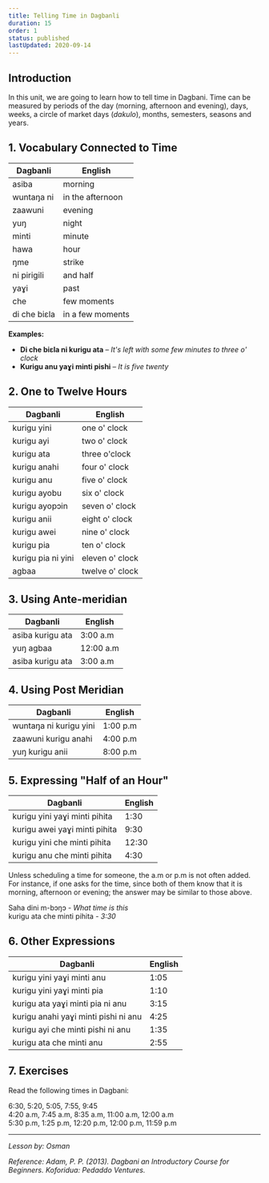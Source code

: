 ```yaml
---
title: Telling Time in Dagbanli
duration: 15
order: 1
status: published
lastUpdated: 2020-09-14
---
```


## Introduction

In this unit, we are going to learn how to tell time in Dagbani. Time can be measured by periods of the day (morning, afternoon and evening), days, weeks, a circle of market days (*dakulo*), months, semesters, seasons and years.

## 1. Vocabulary Connected to Time

| Dagbanli | English |
|----------|---------|
| asiba | morning |
| wuntaŋa ni | in the afternoon |
| zaawuni | evening |
| yuŋ | night |
| minti | minute |
| hawa | hour |
| ŋme | strike |
| ni pirigili | and half |
| yaɣi | past |
| che | few moments |
| di che biɛla | in a few moments |

**Examples:**
- **Di che biɛla ni kurigu ata** – *It's left with some few minutes to three o' clock*
- **Kurigu anu yaɣi minti pishi** – *It is five twenty*

## 2. One to Twelve Hours

| Dagbanli | English |
|----------|---------|
| kurigu yini | one o' clock |
| kurigu ayi | two o' clock |
| kurigu ata | three o'clock |
| kurigu anahi | four o' clock |
| kurigu anu | five o' clock |
| kurigu ayobu | six o' clock |
| kurigu ayopɔin | seven o' clock |
| kurigu anii | eight o' clock |
| kurigu awei | nine o' clock |
| kurigu pia | ten o' clock |
| kurigu pia ni yini | eleven o' clock |
| agbaa | twelve o' clock |

## 3. Using Ante-meridian

| Dagbanli | English |
|----------|---------|
| asiba kurigu ata | 3:00 a.m |
| yuŋ agbaa | 12:00 a.m |
| asiba kurigu ata | 3:00 a.m |

## 4. Using Post Meridian

| Dagbanli | English |
|----------|---------|
| wuntaŋa ni kurigu yini | 1:00 p.m |
| zaawuni kurigu anahi | 4:00 p.m |
| yuŋ kurigu anii | 8:00 p.m |

## 5. Expressing "Half of an Hour"

| Dagbanli | English |
|----------|---------|
| kurigu yini yaɣi minti pihita | 1:30 |
| kurigu awei yaɣi minti pihita | 9:30 |
| kurigu yini che minti pihita | 12:30 |
| kurigu anu che minti pihita | 4:30 |

Unless scheduling a time for someone, the a.m or p.m is not often added. For instance, if one asks for the time, since both of them know that it is morning, afternoon or evening; the answer may be similar to those above.

Saha dini m-bɔŋɔ - *What time is this*  
kurigu ata che minti pihita - *3:30*

## 6. Other Expressions

| Dagbanli | English |
|----------|---------|
| kurigu yini yaɣi minti anu | 1:05 |
| kurigu yini yaɣi minti pia | 1:10 |
| kurigu ata yaɣi minti pia ni anu | 3:15 |
| kurigu anahi yaɣi minti pishi ni anu | 4:25 |
| kurigu ayi che minti pishi ni anu | 1:35 |
| kurigu ata che minti anu | 2:55 |

## 7. Exercises

Read the following times in Dagbani:

6:30, 5:20, 5:05, 7:55, 9:45  
4:20 a.m, 7:45 a.m, 8:35 a.m, 11:00 a.m, 12:00 a.m  
5:30 p.m, 1:25 p.m, 12:20 p.m, 12:00 p.m, 11:59 p.m

---

*Lesson by: Osman*

*Reference: Adam, P. P. (2013). Dagbani an Introductory Course for Beginners. Koforidua: Pedaddo Ventures.*